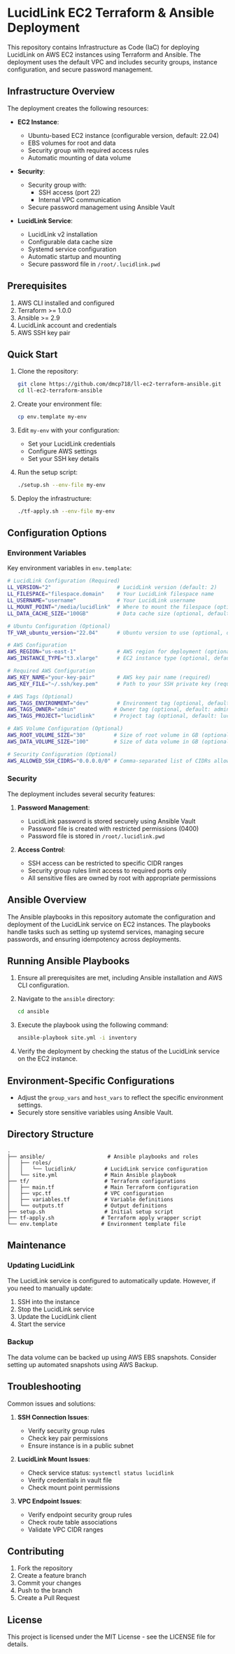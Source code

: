 # LucidLink EC2 Terraform & Ansible Deployment

This repository contains Infrastructure as Code (IaC) for deploying LucidLink on AWS EC2 instances using Terraform and Ansible. The deployment uses the default VPC and includes security groups, instance configuration, and secure password management.

## Infrastructure Overview

The deployment creates the following resources:

- **EC2 Instance**:
  - Ubuntu-based EC2 instance (configurable version, default: 22.04)
  - EBS volumes for root and data
  - Security group with required access rules
  - Automatic mounting of data volume

- **Security**:
  - Security group with:
    - SSH access (port 22)
    - Internal VPC communication
  - Secure password management using Ansible Vault

- **LucidLink Service**:
  - LucidLink v2 installation
  - Configurable data cache size
  - Systemd service configuration
  - Automatic startup and mounting
  - Secure password file in `/root/.lucidlink.pwd`

## Prerequisites

1. AWS CLI installed and configured
2. Terraform >= 1.0.0
3. Ansible >= 2.9
4. LucidLink account and credentials
5. AWS SSH key pair

## Quick Start

1. Clone the repository:
   ```bash
   git clone https://github.com/dmcp718/ll-ec2-terraform-ansible.git
   cd ll-ec2-terraform-ansible
   ```

2. Create your environment file:
   ```bash
   cp env.template my-env
   ```

3. Edit `my-env` with your configuration:
   - Set your LucidLink credentials
   - Configure AWS settings
   - Set your SSH key details

4. Run the setup script:
   ```bash
   ./setup.sh --env-file my-env
   ```

5. Deploy the infrastructure:
   ```bash
   ./tf-apply.sh --env-file my-env
   ```

## Configuration Options

### Environment Variables

Key environment variables in `env.template`:

```bash
# LucidLink Configuration (Required)
LL_VERSION="2"                     # LucidLink version (default: 2)
LL_FILESPACE="filespace.domain"    # Your LucidLink filespace name
LL_USERNAME="username"             # Your LucidLink username
LL_MOUNT_POINT="/media/lucidlink"  # Where to mount the filespace (optional, default: /media/lucidlink)
LL_DATA_CACHE_SIZE="100GB"         # Data cache size (optional, default: 100GB)

# Ubuntu Configuration (Optional)
TF_VAR_ubuntu_version="22.04"      # Ubuntu version to use (optional, default: 22.04)

# AWS Configuration
AWS_REGION="us-east-1"             # AWS region for deployment (optional, default: us-east-1)
AWS_INSTANCE_TYPE="t3.xlarge"      # EC2 instance type (optional, default: t3.xlarge)

# Required AWS Configuration
AWS_KEY_NAME="your-key-pair"       # AWS key pair name (required)
AWS_KEY_FILE="~/.ssh/key.pem"      # Path to your SSH private key (required)

# AWS Tags (Optional)
AWS_TAGS_ENVIRONMENT="dev"         # Environment tag (optional, default: dev)
AWS_TAGS_OWNER="admin"            # Owner tag (optional, default: admin)
AWS_TAGS_PROJECT="lucidlink"      # Project tag (optional, default: lucidlink)

# AWS Volume Configuration (Optional)
AWS_ROOT_VOLUME_SIZE="30"         # Size of root volume in GB (optional, default: 30)
AWS_DATA_VOLUME_SIZE="100"        # Size of data volume in GB (optional, default: 100)

# Security Configuration (Optional)
AWS_ALLOWED_SSH_CIDRS="0.0.0.0/0" # Comma-separated list of CIDRs allowed to SSH (optional, default: 0.0.0.0/0)
```

### Security

The deployment includes several security features:

1. **Password Management**:
   - LucidLink password is stored securely using Ansible Vault
   - Password file is created with restricted permissions (0400)
   - Password file is stored in `/root/.lucidlink.pwd`

2. **Access Control**:
   - SSH access can be restricted to specific CIDR ranges
   - Security group rules limit access to required ports only
   - All sensitive files are owned by root with appropriate permissions

## Ansible Overview

The Ansible playbooks in this repository automate the configuration and deployment of the LucidLink service on EC2 instances. The playbooks handle tasks such as setting up systemd services, managing secure passwords, and ensuring idempotency across deployments.

## Running Ansible Playbooks

1. Ensure all prerequisites are met, including Ansible installation and AWS CLI configuration.

2. Navigate to the `ansible` directory:
   ```bash
   cd ansible
   ```

3. Execute the playbook using the following command:
   ```bash
   ansible-playbook site.yml -i inventory
   ```

4. Verify the deployment by checking the status of the LucidLink service on the EC2 instance.

## Environment-Specific Configurations

- Adjust the `group_vars` and `host_vars` to reflect the specific environment settings.
- Securely store sensitive variables using Ansible Vault.

## Directory Structure

```
.
├── ansible/                    # Ansible playbooks and roles
│   ├── roles/
│   │   └── lucidlink/         # LucidLink service configuration
│   └── site.yml               # Main Ansible playbook
├── tf/                        # Terraform configurations
│   ├── main.tf                # Main Terraform configuration
│   ├── vpc.tf                 # VPC configuration
│   ├── variables.tf           # Variable definitions
│   └── outputs.tf             # Output definitions
├── setup.sh                   # Initial setup script
├── tf-apply.sh               # Terraform apply wrapper script
└── env.template              # Environment template file
```

## Maintenance

### Updating LucidLink

The LucidLink service is configured to automatically update. However, if you need to manually update:

1. SSH into the instance
2. Stop the LucidLink service
3. Update the LucidLink client
4. Start the service

### Backup

The data volume can be backed up using AWS EBS snapshots. Consider setting up automated snapshots using AWS Backup.

## Troubleshooting

Common issues and solutions:

1. **SSH Connection Issues**:
   - Verify security group rules
   - Check key pair permissions
   - Ensure instance is in a public subnet

2. **LucidLink Mount Issues**:
   - Check service status: `systemctl status lucidlink`
   - Verify credentials in vault file
   - Check mount point permissions

3. **VPC Endpoint Issues**:
   - Verify endpoint security group rules
   - Check route table associations
   - Validate VPC CIDR ranges

## Contributing

1. Fork the repository
2. Create a feature branch
3. Commit your changes
4. Push to the branch
5. Create a Pull Request

## License

This project is licensed under the MIT License - see the LICENSE file for details.
